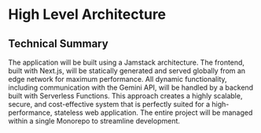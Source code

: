 # High Level Architecture

## Technical Summary

The application will be built using a Jamstack architecture. The frontend, built with Next.js, will be statically generated and served globally from an edge network for maximum performance. All dynamic functionality, including communication with the Gemini API, will be handled by a backend built with Serverless Functions. This approach creates a highly scalable, secure, and cost-effective system that is perfectly suited for a high-performance, stateless web application. The entire project will be managed within a single Monorepo to streamline development.